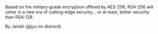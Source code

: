 Based on the military-grade encryption offered by AES-256, RSA-256 will usher in a new era of cutting-edge security... or at least, better security than RSA-128.

By Jeriah (@jyu on discord)
